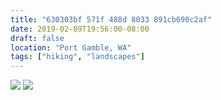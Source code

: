 ```yaml
---
title: "630303bf 571f 488d 8033 891cb690c2af"
date: 2019-02-09T19:56:00-08:00
draft: false
location: "Port Gamble, WA"
tags: ["hiking", "landscapes"]
---
```


![](https://d17enza3bfujl8.cloudfront.net/L1000281.jpg)
![](https://d17enza3bfujl8.cloudfront.net/L1000325.jpg)

